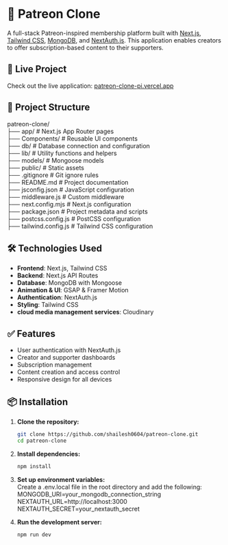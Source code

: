 # 🎨 Patreon Clone

A full-stack Patreon-inspired membership platform built with [Next.js](https://nextjs.org), [Tailwind CSS](https://tailwindcss.com/), [MongoDB](https://www.mongodb.com/), and [NextAuth.js](https://next-auth.js.org/). This application enables creators to offer subscription-based content to their supporters.

## 🚀 Live Project

Check out the live application: [patreon-clone-pi.vercel.app](https://patreon-clone-pi.vercel.app)

## 📂 Project Structure

patreon-clone/ <br />
├── app/ # Next.js App Router pages <br />
├── Components/ # Reusable UI components <br />
├── db/ # Database connection and configuration <br />
├── lib/ # Utility functions and helpers <br />
├── models/ # Mongoose models <br />
├── public/ # Static assets <br />
├── .gitignore # Git ignore rules <br />
├── README.md # Project documentation <br />
├── jsconfig.json # JavaScript configuration <br />
├── middleware.js # Custom middleware <br />
├── next.config.mjs # Next.js configuration<br />
├── package.json # Project metadata and scripts<br />
├── postcss.config.js # PostCSS configuration<br />
├── tailwind.config.js # Tailwind CSS configuration<br />

## 🛠️ Technologies Used

- **Frontend**: Next.js, Tailwind CSS
- **Backend**: Next.js API Routes
- **Database**: MongoDB with Mongoose
- **Animation & UI**: GSAP & Framer Motion
- **Authentication**: NextAuth.js
- **Styling**: Tailwind CSS
- **cloud media management services**: Cloudinary

## ✅ Features

- User authentication with NextAuth.js<br />
- Creator and supporter dashboards<br />
- Subscription management<br />
- Content creation and access control<br />
- Responsive design for all devices<br />

## 📦 Installation

1. **Clone the repository:**

   ```bash
   git clone https://github.com/shailesh0604/patreon-clone.git
   cd patreon-clone

   ```

2. **Install dependencies:**

   ```bash
   npm install

   ```

3. **Set up environment variables:**<br />
   Create a .env.local file in the root directory and add the following:<br />
   MONGODB_URI=your_mongodb_connection_string<br />
   NEXTAUTH_URL=http://localhost:3000<br />
   NEXTAUTH_SECRET=your_nextauth_secret<br />

4. **Run the development server:**

   ```bash
   npm run dev
   ```

